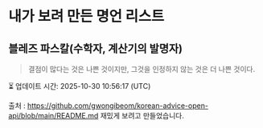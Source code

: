# 내가 보려 만든 명언 리스트

##  블레즈 파스칼(수학자, 계산기의 발명자)
> 결점이 많다는 것은 나쁜 것이지만, 그것을 인정하지 않는 것은 더 나쁜 것이다.


⏳ 업데이트 시간: 2025-10-30 10:56:17 (UTC)

출처 : https://github.com/gwongibeom/korean-advice-open-api/blob/main/README.md
재밌게 보려고 만들었습니다.
